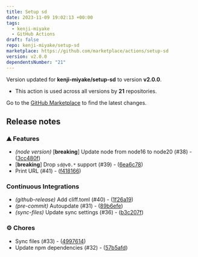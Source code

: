 ```yaml
---
title: Setup sd
date: 2023-11-09 19:02:13 +00:00
tags:
  - kenji-miyake
  - GitHub Actions
draft: false
repo: kenji-miyake/setup-sd
marketplace: https://github.com/marketplace/actions/setup-sd
version: v2.0.0
dependentsNumber: "21"
---
```



Version updated for **kenji-miyake/setup-sd** to version **v2.0.0**.
- This action is used across all versions by **21** repositories.

Go to the [GitHub Marketplace](https://github.com/marketplace/actions/setup-sd) to find the latest changes.

## Release notes

### ⛰️  Features

- *(node version)* [**breaking**] Update node from node16 to node20 (#38) - ([3cc480f](https://github.com/orhun/git-cliff/commit/3cc480f38d86a8e55d27a9640bc98c6d0a17781d))
- [**breaking**] Drop `sd@v0.*` support (#39) - ([6ea6c78](https://github.com/orhun/git-cliff/commit/6ea6c78fa316be200c8fec1b03b8619755a7f57b))
- Print URL (#41) - ([f418166](https://github.com/orhun/git-cliff/commit/f4181660873fa5814708e1c0a640d8e9975a4ae5))

### Continuous Integrations

- *(github-release)* Add cliff.toml (#40) - ([1f26a19](https://github.com/orhun/git-cliff/commit/1f26a1985b89c463691e51ed39e972817f246f2b))
- *(pre-commit)* Autoupdate (#31) - ([89b6efe](https://github.com/orhun/git-cliff/commit/89b6efe365095139e23eb99966e8bc6bbbe8f8ad))
- *(sync-files)* Update sync settings (#36) - ([b3c207f](https://github.com/orhun/git-cliff/commit/b3c207f20bbe2bd63e1326ad0c5a825a708d982c))

### ⚙️ Chores

- Sync files (#33) - ([4997614](https://github.com/orhun/git-cliff/commit/49976149729df76c551ccdbabc3406765e417189))
- Update npm dependencies (#32) - ([57b5afd](https://github.com/orhun/git-cliff/commit/57b5afdab329d04eb05ec5c0a7b53079a970f546))

<!-- generated by git-cliff -->
